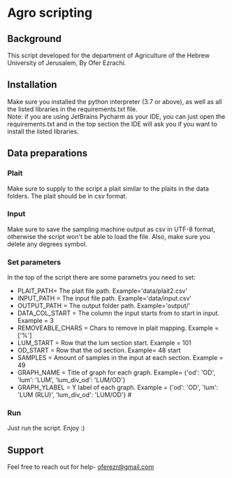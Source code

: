 # Agro scripting

## Background

This script developed for the department of Agriculture of the Hebrew
University of Jerusalem, By Ofer Ezrachi.

## Installation

Make sure you installed the python interpreter (3.7 or above), as well as all
the listed libraries in the requirements.txt file.
<br>
Note: if you are using JetBrains Pycharm as your IDE, you can just open the
requirements.txt and in the top section the IDE will ask you if you want to
install the listed libraries.

## Data preparations

### Plait

Make sure to supply to the script a plait similar to the plaits in the data
folders. The plait should be in csv format.

### Input

Make sure to save the sampling machine output as csv in UTF-8 format, otherwise
the script won't be able to load the file. Also, make sure you delete any
degrees symbol.

### Set parameters

In the top of the script there are some parametrs you need to set:

- PLAIT_PATH= The plait file path. Example='data/plait2.csv'
- INPUT_PATH = The input file path. Example='data/input.csv'
- OUTPUT_PATH = The output folder path. Example='output/'
- DATA_COL_START = The column the input starts from to start in input. Example
  = 3
- REMOVEABLE_CHARS = Chars to remove in plait mapping. Example = ['%']
- LUM_START = Row that the lum section start. Example = 101
- OD_START = Row that the od section. Example= 48 start
- SAMPLES = Amount of samples in the input at each section. Example =  49 
- GRAPH_NAME = Title of graph for each graph. Example= {'od': 'OD', 'lum': 'LUM',
  'lum_div_od': 'LUM/OD'}  
- GRAPH_YLABEL = Y label of each graph. Example = {'od': 'OD', 'lum': 'LUM (RLU)',
  'lum_div_od': 'LUM/OD'} # 

### Run
Just run the script. Enjoy :)

## Support
Feel free to reach out for help- [oferezr@gmail.com](oferezr@gmail.com)